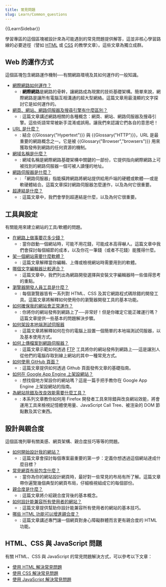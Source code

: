 ```yaml
---
title: 常見問題
slug: Learn/Common_questions
---
```


{{LearnSidebar}}

學習專區的這個區塊被設計來為可能遇到的常見問題提供解答，這並非核心學習路線的必要途徑（譬如 [HTML](/zh-TW/docs/Learn/HTML) 或 [CSS](/zh-TW/docs/Learn/CSS) 的教學文章）。這些文章為獨立成群。

## Web 的運作方式

這個區塊包含網路運作機制──有關網路環境及其如何運作的一般知識。

- [網際網路如何運作？](/zh-TW/docs/Learn/Common_questions/How_does_the_Internet_work)
  - : **網際網路**是網路的骨幹，讓網路成為現實的技術基礎架構。簡單來說，網際網路是讓所有電腦互相溝通的超大型網絡。這篇文章用最淺顯的文字探討它是如何運作的。
- [網頁、網站、網路伺服器及搜尋引擎有什麼區別？](/zh-TW/docs/Learn/Common_questions/Pages_sites_servers_and_search_engines)
  - : 這篇文章講述網路相關的各種概念：網頁、網站、網路伺服器及搜尋引擎。這些術語常常被新手混淆或誤用。讓我們來認識它們各自的意思吧！
- [URL 是什麼？](/zh-TW/docs/Learn/Common_questions/What_is_a_URL)
  - : 結合 {{Glossary("Hypertext")}} 與 {{Glossary("HTTP")}}，URL 是最重要的網路概念之一。它是被 {{Glossary("Browser","browsers")}} 用來獲取發佈到網路的任何資源的機制。
- [網域名稱是什麼？](/zh-TW/docs/Learn/Common_questions/What_is_a_domain_name)
  - : 網域名稱是網際網路基礎架構中關鍵的一部份，它提供指向網際網路上可被找到的網路伺服器一個可被人讀懂的地址。
- [網路伺服器是什麼？](/zh-TW/docs/Learn/Common_questions/What_is_a_web_server)
  - : 「網路伺服器」指能橫跨網路將網站提供給用戶端的硬體或軟體──或是軟硬體結合。這篇文章探討網路伺服器怎麼運作，以及為何它很重要。
- [超連結是什麼？](/zh-TW/docs/Learn/Common_questions/What_are_hyperlinks)
  - : 這篇文章中，我們會學到超連結是什麼，以及為何它很重要。

## 工具與設定

有關能用來建立網站的工具/軟體的問題。

- [在網路上做事要花多少錢？](/zh-TW/docs/Learn/Common_questions/How_much_does_it_cost)
  - : 當你啟動一個網站時，可能不用花錢，可能成本高得嚇人。這篇文章中我們會探討每個細節的成本，以及你花一筆錢（或者不花錢）能獲得什麼。
- [架一個網站需要什麼軟體？](/zh-TW/docs/Learn/Common_questions/What_software_do_I_need)
  - : 這篇文章解釋當你編輯、上傳或檢視網站時需要用到的軟體。
- [哪個文字編輯器比較適合？](/zh-TW/docs/Learn/Common_questions/Available_text_editors)
  - : 這篇文章中，我們列出為網路開發選擇與安裝文字編輯器時一些值得思考的重點。
- [瀏覽器開發人員工具是什麼？](/zh-TW/docs/Learn/Common_questions/What_are_browser_developer_tools)
  - : 每個瀏覽器皆有一系列對 HTML、CSS 及其它網路程式碼除錯的開發工具。這篇文章將解釋如何使用你的瀏覽器開發工具的基本功能。
- [如何確保我的網站會正常運作？](/zh-TW/docs/Learn/Common_questions/Checking_that_your_web_site_is_working_properly)
  - : 你將你的網站發佈到網路上了──非常好！但是你確定它能正確運行嗎？這篇文章提供一些基本的問題解決步驟。
- [如何架設本地端測試伺服器](/zh-TW/docs/Learn/Common_questions/set_up_a_local_testing_server)
  - : 這篇文章將解釋如何在你的電腦上設置一個簡單的本地端測試伺服器，以及基本使用方式。
- [如何上傳檔案到網路伺服器？](/zh-TW/docs/Learn/Common_questions/Upload_files_to_a_web_server)
  - : 這篇文章示範如何透過 [FTP](/zh-TW/docs/Glossary/FTP) 工具將你的網站發佈到網路上──這是讓別人從他們的電腦存取到線上網站的其中一種常見方式。
- [如何使用 GitHub 頁面？](/zh-TW/docs/Learn/Common_questions/Using_GitHub_Pages)
  - : 這篇文章提供如何透過 Github 頁面發佈文章的基礎指南。
- [如何在 Google App Engine 上架設網站？](/zh-TW/Learn/Common_questions/How_do_you_host_your_website_on_Google_App_Engine)
  - : 想找個地方架設你的網站嗎？這是一篇手把手教你在 Google App Engine 上架設網站的指南。
- [為網站除錯及改良效能需要什麼工具？](/zh-TW/docs/Tools/Performance)
  - : 本系列文章教你如何用 Firefox 開發者工具來除錯與改良網站效能，將會運用工具來檢視記憶體使用量、JavaScript Call Tree、被渲染的 DOM 節點數及其它東西。

## 設計與親合度

這個區塊列舉有關美感、網頁架構、親合度技巧等等的問題。

- [如何開始設計我的網站？](/zh-TW/docs/Learn/Common_questions/Thinking_before_coding)
  - : 這篇文章會探討每個專案最重要的第一步：定義你想透過這個網站達成什麼目標？
- [常見網頁布局包含什麼？](/zh-TW/docs/Learn/Common_questions/Common_web_layouts)
  - : 當你為你的網站設計網頁時，最好對一些常見的布局有所了解。這篇文章帶你遍覽幾個典型的網頁布局，仔細檢視組成它的每個部份。
- [親合度是什麼？](/zh-TW/docs/Learn/Common_questions/What_is_accessibility)
  - : 這篇文章將介紹親合度背後的基本概念。
- [如何設計能兼容所有使用者的網站？](/zh-TW/docs/Learn/Common_questions/Design_for_all_types_of_users)
  - : 這篇文章提供幫助你設計能兼容所有使用者的網站的基本技巧。
- [哪些 HTML 功能可以增進親合度？](/zh-TW/docs/Learn/Common_questions/HTML_features_for_accessibility)
  - : 這篇文章講述專門讓一個網頁對身心障礙群體而言更有親合度的 HTML 功能。

## HTML、CSS 與 JavaScript 問題

有關 HTML、CSS 與 JavaScript 的常見問題解決方式，可以參考以下文章：

- [使用 HTML 解決常見問題](/zh-TW/docs/Learn/HTML/Howto)
- [使用 CSS 解決常見問題](/zh-TW/docs/Learn/CSS/Howto)
- [使用 JavaScript 解決常見問題](/zh-TW/docs/Learn/JavaScript/Howto)
